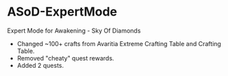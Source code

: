 # ASoD-ExpertMode
Expert Mode for Awakening - Sky Of Diamonds

- Changed ~100+ crafts from Avaritia Extreme Crafting Table and Crafting Table.
- Removed "cheaty" quest rewards.
- Added 2 quests.
